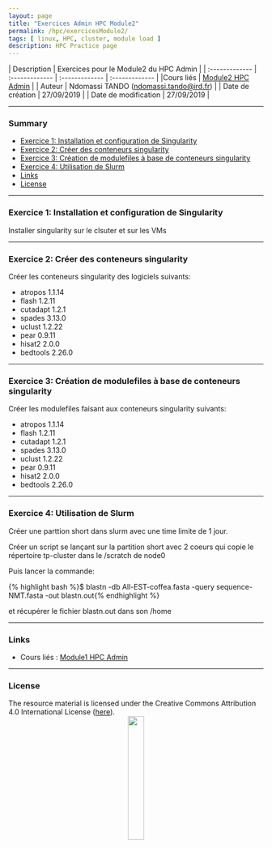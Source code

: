 ```yaml
---
layout: page
title: "Exercices Admin HPC Module2"
permalink: /hpc/exercicesModule2/
tags: [ linux, HPC, cluster, module load ]
description: HPC Practice page
---
```


| Description | Exercices pour le Module2 du HPC Admin |
| :------------- | :------------- | :------------- | :------------- |
|Cours liés | [Module2 HPC Admin](https://southgreenplatform.github.io/trainings/Module2/) |
| Auteur | Ndomassi TANDO (ndomassi.tando@ird.fr)  |
| Date de création | 27/09/2019 |
| Date de modification | 27/09/2019 |


-----------------------

### Summary

<!-- TOC depthFrom:2 depthTo:2 withLinks:1 updateOnSave:1 orderedList:0 -->
* [Exercice 1: Installation et configuration de Singularity](#exercice-1)
* [Exercice 2: Créer des conteneurs singularity](#exercice-2)
* [Exercice 3: Création de modulefiles à base de conteneurs singularity](#exercice-3)
* [Exercice 4: Utilisation de Slurm](#exercice-4)
* [Links](#links)
* [License](#license)


-----------------------

<a name="exercice-1"></a>
### Exercice 1: Installation et configuration de Singularity

Installer singularity sur le clsuter et sur les VMs

-----------------------


<a name=">Exercice-2"></a>
### Exercice 2: Créer des conteneurs singularity

Créer les conteneurs singularity des logiciels suivants:


-  atropos 1.1.14
-  flash 1.2.11
-  cutadapt 1.2.1
-  spades 3.13.0
-  uclust 1.2.22
-  pear 0.9.11
-  hisat2 2.0.0
-  bedtools 2.26.0



-----------------------


<a name="exercice-3"></a>
### Exercice 3: Création de modulefiles à base de conteneurs singularity

Créer les modulefiles faisant aux conteneurs singularity suivants:

-  atropos 1.1.14
-  flash 1.2.11
-  cutadapt 1.2.1
-  spades 3.13.0
-  uclust 1.2.22
-  pear 0.9.11
-  hisat2 2.0.0
-  bedtools 2.26.0

-----------------------


<a name="exercice-4"></a>
### Exercice 4: Utilisation de Slurm

Créer une parttion short dans slurm avec une time limite de 1 jour.

Créer un script se lançant sur la partition short avec 2 coeurs qui copie le répertoire tp-cluster dans le /scratch de node0

Puis lancer la commande:

{% highlight bash %}$ blastn -db All-EST-coffea.fasta -query sequence-NMT.fasta -out blastn.out{% endhighlight %} 

et récupérer le fichier blastn.out dans son /home

-----------------------

### Links
<a name="links"></a>

* Cours liés : [Module1 HPC Admin](https://southgreenplatform.github.io/trainings/Module1)


-----------------------

### License
<a name="license"></a>

<div>
The resource material is licensed under the Creative Commons Attribution 4.0 International License (<a href="http://creativecommons.org/licenses/by-nc-sa/4.0/">here</a>).
<center><img width="25%" class="img-responsive" src="http://creativecommons.org.nz/wp-content/uploads/2012/05/by-nc-sa1.png"/>
</center>
</div>
                  
 
